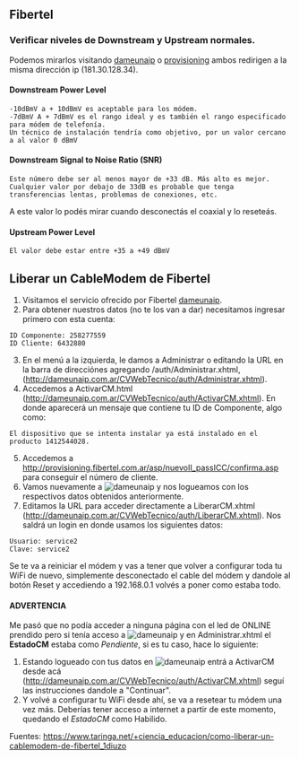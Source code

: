 ## Fibertel

### Verificar niveles de Downstream y Upstream normales.
Podemos mirarlos visitando [dameunaip](http://dameunaip.com.ar) o [provisioning](http://provisioning.fibertel.com.ar/) ambos redirigen a la misma dirección ip (181.30.128.34).
#### Downstream Power Level
```
-10dBmV a + 10dBmV es aceptable para los módem.   
-7dBmV A + 7dBmV es el rango ideal y es también el rango especificado para módem de telefonía.   
Un técnico de instalación tendría como objetivo, por un valor cercano a al valor 0 dBmV
```
#### Downstream Signal to Noise Ratio (SNR)
```
Este número debe ser al menos mayor de +33 dB. Más alto es mejor.     
Cualquier valor por debajo de 33dB es probable que tenga transferencias lentas, problemas de conexiones, etc.
```
A este valor lo podés mirar cuando desconectás el coaxial y lo reseteás.
#### Upstream Power Level
```
El valor debe estar entre +35 a +49 dBmV
```

## Liberar un CableModem de Fibertel

1. Visitamos el servicio ofrecido por Fibertel [dameunaip](http://dameunaip.com.ar).
2. Para obtener nuestros datos (no te los van a dar) necesitamos ingresar primero con esta cuenta:
```
ID Componente: 258277559     
ID Cliente: 6432880
```
3. En el menú a la izquierda, le damos a Administrar o editando la URL en la barra de direcciónes agregando /auth/Administrar.xhtml, (http://dameunaip.com.ar/CVWebTecnico/auth/Administrar.xhtml).
4. Accedemos a ActivarCM.html (http://dameunaip.com.ar/CVWebTecnico/auth/ActivarCM.xhtml).
En donde aparecerá un mensaje que contiene tu ID de Componente, algo como:
```
El dispositivo que se intenta instalar ya está instalado en el producto 1412544028.
```
5. Accedemos a http://provisioning.fibertel.com.ar/asp/nuevoII_passICC/confirma.asp para
conseguir el número de cliente.
6. Vamos nuevamente a ![dameunaip](http://dameunaip.com.ar) y nos logueamos con los respectivos datos
obtenidos anteriormente.
7. Editamos la URL para acceder directamente a LiberarCM.xhtml (http://dameunaip.com.ar/CVWebTecnico/auth/LiberarCM.xhtml).
Nos saldrá un login en donde usamos los siguientes datos:
```
Usuario: service2  
Clave: service2 
```
Se te va a reiniciar el módem y vas a tener que volver a configurar toda tu WiFi de nuevo, simplemente
desconectado el cable del módem y dandole al botón Reset y accediendo a 192.168.0.1 volvés a poner como
estaba todo.  
#### ADVERTENCIA
Me pasó que no podía acceder a ninguna página con el led de ONLINE prendido pero si tenía acceso a ![dameunaip](http://dameunaip.com.ar) y en Administrar.xhtml el **EstadoCM** estaba como _Pendiente_, si es tu caso, hace lo siguiente:
1. Estando logueado con tus datos en ![dameunaip](http://dameunaip.com.ar) entrá a ActivarCM desde acá (http://dameunaip.com.ar/CVWebTecnico/auth/ActivarCM.xhtml) seguí las instrucciones dandole a "Continuar".
2. Y volvé a configurar tu WiFi desde ahí, se va a resetear tu módem una vez más.
Deberías tener acceso a internet a partir de este momento, quedando el *EstadoCM* como Habilido.

Fuentes: https://www.taringa.net/+ciencia_educacion/como-liberar-un-cablemodem-de-fibertel_1diuzo
